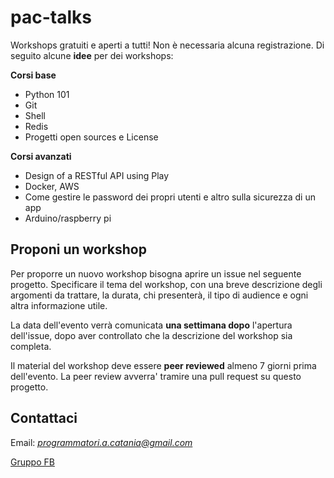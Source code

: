 # pac-talks

Workshops gratuiti e aperti a tutti! Non è necessaria alcuna registrazione.
Di seguito alcune **idee** per dei workshops:

**Corsi base**
* Python 101
* Git
* Shell
* Redis
* Progetti open sources e License

**Corsi avanzati**
* Design of a RESTful API using Play
* Docker, AWS
* Come gestire le password dei propri utenti e altro sulla sicurezza di un app
* Arduino/raspberry pi

## Proponi un workshop

Per proporre un nuovo workshop bisogna aprire un issue nel seguente progetto.
Specificare il tema del workshop, con una breve descrizione degli argomenti da trattare, la durata, chi presenterà, il tipo di audience e ogni altra informazione utile. 

La data dell'evento verrà comunicata **una settimana dopo** l'apertura dell'issue, dopo aver controllato che la descrizione del workshop sia completa.

Il material del workshop deve essere **peer reviewed** almeno 7 giorni prima dell'evento. La peer review avverra' tramire una pull request su questo progetto.

## Contattaci
Email: *programmatori.a.catania@gmail.com*

[Gruppo FB](https://www.facebook.com/groups/programmatoriCatania/)
